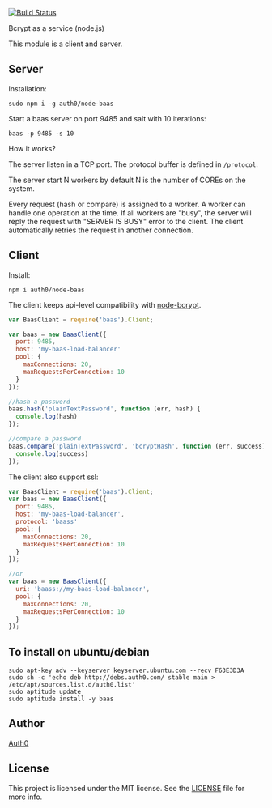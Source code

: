 [![Build Status](https://travis-ci.org/auth0/node-baas)](https://travis-ci.org/auth0/node-baas)

Bcrypt as a service (node.js)


This module is a client and server.

## Server

Installation:

```
sudo npm i -g auth0/node-baas
```

Start a baas server on port 9485 and salt with 10 iterations:

```
baas -p 9485 -s 10
```

How it works?

The server listen in a TCP port. The protocol buffer is defined in `/protocol`.

The server start N workers by default N is the number of COREs on the system.

Every request (hash or compare) is assigned to a worker. A worker can handle one operation at the time. If all workers are "busy", the server will reply the request with "SERVER IS BUSY" error to the client. The client automatically retries the request in another connection.

## Client

Install:

```
npm i auth0/node-baas
```

The client keeps api-level compatibility with [node-bcrypt](https://github.com/ncb000gt/node.bcrypt.js/).

```javascript
var BaasClient = require('baas').Client;

var baas = new BaasClient({
  port: 9485,
  host: 'my-baas-load-balancer'
  pool: {
    maxConnections: 20,
    maxRequestsPerConnection: 10
  }
});

//hash a password
baas.hash('plainTextPassword', function (err, hash) {
  console.log(hash)
});

//compare a password
baas.compare('plainTextPassword', 'bcryptHash', function (err, success) {
  console.log(success)
});

```

The client also support ssl:

```javascript
var BaasClient = require('baas').Client;
var baas = new BaasClient({
  port: 9485,
  host: 'my-baas-load-balancer',
  protocol: 'baass'
  pool: {
    maxConnections: 20,
    maxRequestsPerConnection: 10
  }
});

//or
var baas = new BaasClient({
  uri: 'baass://my-baas-load-balancer',
  pool: {
    maxConnections: 20,
    maxRequestsPerConnection: 10
  }
});
```


## To install on ubuntu/debian

```
sudo apt-key adv --keyserver keyserver.ubuntu.com --recv F63E3D3A
sudo sh -c 'echo deb http://debs.auth0.com/ stable main > /etc/apt/sources.list.d/auth0.list'
sudo aptitude update
sudo aptitude install -y baas
```

## Author

[Auth0](http://auth0.com)

## License

This project is licensed under the MIT license. See the [LICENSE](LICENSE) file for more info.
